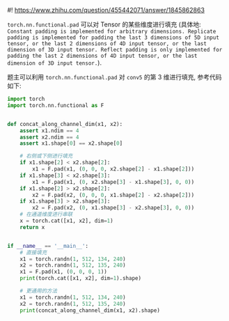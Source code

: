 #! https://www.zhihu.com/question/455442071/answer/1845862863


[comment]: <> (Answer URL: https://www.zhihu.com/question/455442071/answer/1845862863)
[comment]: <> "如何对张量的某一维度进行扩张填充？"
[comment]: <> (Author Name: https://www.zhihu.com/people/quarrying)

`torch.nn.functional.pad` 可以对 Tensor 的某些维度进行填充 (具体地: `Constant padding is implemented for arbitrary dimensions. Replicate padding is implemented for padding the last 3 dimensions of 5D input tensor, or the last 2 dimensions of 4D input tensor, or the last dimension of 3D input tensor. Reflect padding is only implemented for padding the last 2 dimensions of 4D input tensor, or the last dimension of 3D input tensor.`). 

题主可以利用 `torch.nn.functional.pad` 对 `conv5` 的第 3 维进行填充, 参考代码如下:

```python
import torch
import torch.nn.functional as F


def concat_along_channel_dim(x1, x2):
    assert x1.ndim == 4
    assert x2.ndim == 4
    assert x1.shape[0] == x2.shape[0]

    # 右侧或下侧进行填充
    if x1.shape[2] < x2.shape[2]:
        x1 = F.pad(x1, (0, 0, 0, x2.shape[2] - x1.shape[2]))
    if x1.shape[3] < x2.shape[3]:
        x1 = F.pad(x1, (0, x2.shape[3] - x1.shape[3], 0, 0))
    if x1.shape[2] > x2.shape[2]:
        x2 = F.pad(x2, (0, 0, 0, x1.shape[2] - x2.shape[2]))
    if x1.shape[3] > x2.shape[3]:
        x2 = F.pad(x2, (0, x1.shape[3] - x2.shape[3], 0, 0))
    # 在通道维度进行串联
    x = torch.cat([x1, x2], dim=1)
    return x


if __name__ == '__main__':
    # 直接填充
    x1 = torch.randn(1, 512, 134, 240)
    x2 = torch.randn(1, 512, 135, 240)
    x1 = F.pad(x1, (0, 0, 0, 1))
    print(torch.cat([x1, x2], dim=1).shape)

    # 更通用的方法
    x1 = torch.randn(1, 512, 134, 240)
    x2 = torch.randn(1, 512, 135, 240)
    print(concat_along_channel_dim(x1, x2).shape)
```
